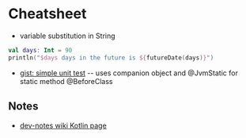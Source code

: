 # Cheatsheet

* variable substitution in String

```kotlin
val days: Int = 90
println("$days days in the future is ${futureDate(days)}")
```

* [gist: simple unit test](https://gist.github.com/dnorton/b964c34534fb4777d53d) -- uses companion object and @JvmStatic for static method @BeforeClass

## Notes

- [dev-notes wiki Kotlin page](https://github.com/dnorton/dev-notes/wiki/Kotlin)
